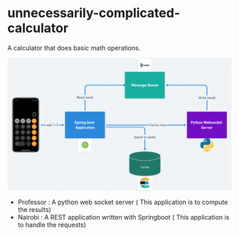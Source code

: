 # unnecessarily-complicated-calculator
A calculator that does basic math operations. 

<p align="center">
  <img alt="Calculator system" src="./Overview.png">
</p>

* Professor : A python web socket server ( This application is to compute the results)
* Nairobi   : A REST application written with Springboot ( This application is to handle the requests)
